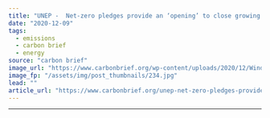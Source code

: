 ```yaml
---
title: "UNEP -  Net-zero pledges provide an ‘opening’ to close growing emissions ‘gap’"
date: "2020-12-09"
tags: 
  - emissions
  - carbon brief
  - energy
source: "carbon brief"
image_url: "https://www.carbonbrief.org/wp-content/uploads/2020/12/Wind-farm-and-rapeseed-fields-on-the-town-borders-between-Warstein-Belecke-and-Anrochte-Erwitte-Germany-107x71.jpg"
image_fp: "/assets/img/post_thumbnails/234.jpg"
lead: ""
article_url: "https://www.carbonbrief.org/unep-net-zero-pledges-provide-an-opening-to-close-growing-emissions-gap"
---
```


---
